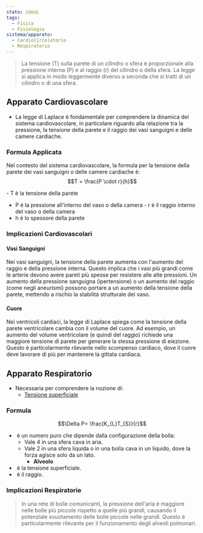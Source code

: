 ```yaml
---
stato: ideaL
tags:
  - Fisica
  - Fisiologia
sistema/apparato:
  - CardioCircolatorio
  - Respiratorio
---
```

> La tensione (T) sulla parete di un cilindro o sfera è proporzionale alla pressione interna (P) e al raggio (r) del cilindro o della sfera. La legge si applica in modo leggermente diverso a seconda che si tratti di un cilindro o di una sfera.

## Apparato Cardiovascolare
- La legge di Laplace è fondamentale per comprendere la dinamica del sistema cardiovascolare, in particolare riguardo alla relazione tra la pressione, la tensione della parete e il raggio dei vasi sanguigni e delle camere cardiache.

### Formula Applicata

Nel contesto del sistema cardiovascolare, la formula per la tensione della parete dei vasi sanguigni o delle camere cardiache è:
$$T = \frac{P \cdot r}{h}$$

- T è la tensione della parete 
- P è la pressione all'interno del vaso o della camera
- r è il raggio interno del vaso o della camera
- h è lo spessore della parete

### Implicazioni Cardiovascolari

#### Vasi Sanguigni
Nei vasi sanguigni, la tensione della parete aumenta con l'aumento del raggio e della pressione interna. Questo implica che i vasi più grandi come le arterie devono avere pareti più spesse per resistere alle alte pressioni. Un aumento della pressione sanguigna (ipertensione) o un aumento del raggio (come negli aneurismi) possono portare a un aumento della tensione della parete, mettendo a rischio la stabilità strutturale del vaso.    
#### Cuore
Nei ventricoli cardiaci, la legge di Laplace spiega come la tensione della parete ventricolare cambia con il volume del cuore. Ad esempio, un aumento del volume ventricolare (e quindi del raggio) richiede una maggiore tensione di parete per generare la stessa pressione di eiezione. Questo è particolarmente rilevante nello scompenso cardiaco, dove il cuore deve lavorare di più per mantenere la gittata cardiaca.
## Apparato Respiratorio

- Necessaria per comprendere la nozione di:
    - [Tensione superficiale](obsidian://open?file=Zettelkasten%2FTensione%20superficiale.md)

### Formula
$$\Delta P= \frac{K_{L}T_{S}}{r}$$

-  è un numero puro che dipende dalla configurazione della bolla:
    - Vale 4 in una sfera cava in aria.
    - Vale 2 in una sfera liquida o in una bolla cava in un liquido, dove la forza agisce solo da un lato.
        - **Alveolo**
-  è la tensione superficiale.
-  è il raggio.

### Implicazioni Respiratorie

> In una rete di bolle comunicanti, la pressione dell'aria è maggiore nelle bolle più piccole rispetto a quelle più grandi, causando il potenziale svuotamento delle bolle piccole nelle grandi. Questo è particolarmente rilevante per il funzionamento degli alveoli polmonari.